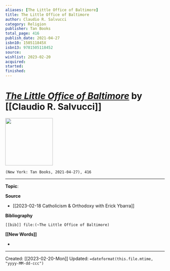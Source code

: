 ```yaml
---
aliases: [The Little Office of Baltimore]
title: The Little Office of Baltimore
author: Claudio R. Salvucci
category: Religion
publisher: Tan Books
total_page: 416
publish_date: 2021-04-27
isbn10: 150511845X
isbn13: 9781505118452
source: 
wishlist: 2023-02-20
acquired: 
started: 
finished: 
---
```

# *[The Little Office of Baltimore]()* by [[Claudio R. Salvucci]]

<img src="http://books.google.com/books/content?id=zyAwzgEACAAJ&printsec=frontcover&img=1&zoom=1&source=gbs_api" width=150>

`(New York: Tan Books, 2021-04-27), 416`



--- 
**Topic**: 

**Source**
- [[2023-02-18 Catholicism & Orthodoxy with Erick Ybarra]]

**Bibliography**

```query
[[bib]] file:(~The Little Office of Baltimore)
```
 

**[[New Words]]**

- 

---
Created: [[2023-02-20-Mon]]
Updated: `=dateformat(this.file.mtime, "yyyy-MM-dd-ccc")`